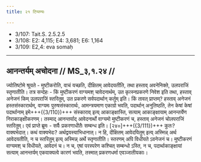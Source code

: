 ```yaml
---
title: २१ टिप्पण्यः

---
```

- 3/107: Tait.S. 2.5.2.5
- 3/108: E2: 4,115; E4: 3,681; E6: 1,164
- 3/109: E2,4: eva somaḥ

____________________________________________


## आनन्तर्यम् अचोदना // MS_३,१.२४ //

ज्योतिष्टोमे श्रूयते - मुष्टीकरोति, वाचं यच्छति, दीक्षितम् आवेदयतीति, तथा हस्ताव् अवनेनिक्ते, उलपराजिं स्तृणातीति। तत्र सन्देहः - किं मुष्टीकरणं वाग्यमश् चावेदनार्थम्, उत कृत्स्नप्रकरणे निवेश इति तथा, हस्ताव् अनेजनं किम् उलपराजिं स्तरितुम्, उत प्रकरणे सर्वपदार्थान् कर्तुम् इति। किं तावत् प्राप्तम्? हस्ताव् अनेजनं हस्तसंस्कारार्थम्, वाग्यमः पुरुषसंस्कारार्थः, आमन्त्रयमाण एकाग्रो भवति, पदार्थान् अनुतिष्ठति, तेन केषां केषां पदार्थानाम् इमे+++({3/110})+++ संस्काराव् इत्य् आकाङ्क्षास्ति, सत्याम् आकाङ्क्षायाम् आनन्तर्येण निराकाङ्क्षीकरणम्। तस्माद् आनन्तर्याद् आवेदनार्थो वाग्यमो मुष्टीकरणं च, हस्ताव् अनेजनं चोलपराजिं स्तरितुम्।
एवं प्राप्ते ब्रूमः - सर्वैः प्रकरणाधीतैः सम्बन्ध इति। [२४०]+++({3/111})+++ कुतः? वाक्यभेदात्। कथं वाक्यभेदः? अर्थद्वयस्याभिधानात्। न हि, दीक्षितम् आवेदयितुम् इत्य् अस्मिन्न् अर्थ आवेदयतीति, न च स्तरितुम् इत्य् अस्मिन्न् अर्थे स्तृणातीति। स्तरणम् अपि विधीयते ऽवनेजनं च। मुष्टीकरणं वाग्यमश् च विधीयते, आवेदनं च। न च, एषां परस्परेण कश्चित् सम्बन्धो ऽस्ति, न च, पदार्थाकाङ्क्षायां सत्याम् आनन्तर्यम् एकवाक्यत्वे कारणं भवति, तस्मात् प्रकरणधर्मा एवञ्जातीयकाः।